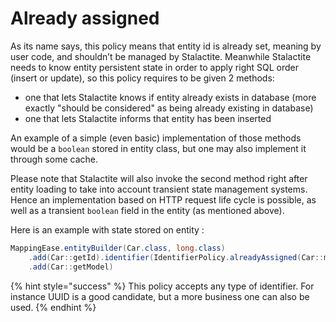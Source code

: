 # Already assigned

As its name says, this policy means that entity id is already set, meaning by user code, and shouldn’t be managed by Stalactite. Meanwhile Stalactite needs to know entity persistent state in order to apply right SQL order (insert or update), so this policy requires to be given 2 methods:

* one that lets Stalactite knows if entity already exists in database (more exactly "should be considered" as being already existing in database)
* one that lets Stalactite informs that entity has been inserted

An example of a simple (even basic) implementation of those methods would be a `boolean` stored in entity class, but one may also implement it through some cache.

Please note that Stalactite will also invoke the second method right after entity loading to take into account transient state management systems. Hence an implementation based on HTTP request life cycle is possible, as well as a transient `boolean` field in the entity (as mentioned above).

Here is an example with state stored on entity :

```java
MappingEase.entityBuilder(Car.class, long.class)
    .add(Car::getId).identifier(IdentifierPolicy.alreadyAssigned(Car::markAsPersisted, Car::isPersisted))
    .add(Car::getModel)
```

{% hint style="success" %}
This policy accepts any type of identifier. For instance UUID is a good candidate, but a more business one can also be used.
{% endhint %}
